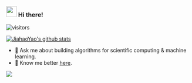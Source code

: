 ### <img src="https://github.com/abhishekapk/abhishekapk/blob/master/Assests/Hi.gif" width="29px">  Hi there!
![visitors](https://komarev.com/ghpvc/?username=JiahaoYao)

[![JiahaoYao's github stats](https://github-readme-stats.vercel.app/api?username=JiahaoYao&show_icons=true)](https://github.com/JiahaoYao/)



- 💬 Ask me about building algorithms for scientific computing & machine learning.
- 🤝 Know me better [here](https://jiahaoyao.github.io/).



<a href="https://github.com/JiahaoYao/github-readme-stats">
  <img align="center" src="https://github-readme-stats.vercel.app/api/top-langs/?username=JiahaoYao&layout=compact" />
</a>

<!--
**JiahaoYao/JiahaoYao** is a ✨ _special_ ✨ repository because its `README.md` (this file) appears on your GitHub profile.

Here are some ideas to get you started:

- 🔭 I’m currently working on ...
- 🌱 I’m currently learning ...
- 👯 I’m looking to collaborate on ...
- 🤔 I’m looking for help with ...
- 💬 Ask me about ...
- 📫 How to reach me: ...
- 😄 Pronouns: ...
- ⚡ Fun fact: ...
-->

